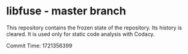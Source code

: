 # libfuse - master branch

This repository contains the frozen state of the repository.
Its history is cleared. It is used only for static code
analysis with Codacy.

Commit Time: 1721356399